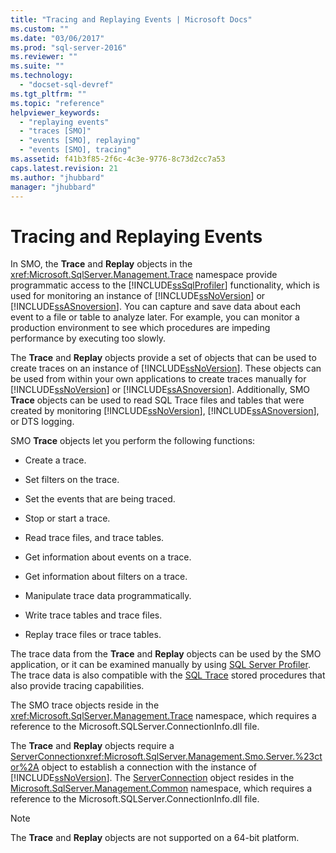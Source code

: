 ```yaml
---
title: "Tracing and Replaying Events | Microsoft Docs"
ms.custom: ""
ms.date: "03/06/2017"
ms.prod: "sql-server-2016"
ms.reviewer: ""
ms.suite: ""
ms.technology: 
  - "docset-sql-devref"
ms.tgt_pltfrm: ""
ms.topic: "reference"
helpviewer_keywords: 
  - "replaying events"
  - "traces [SMO]"
  - "events [SMO], replaying"
  - "events [SMO], tracing"
ms.assetid: f41b3f85-2f6c-4c3e-9776-8c73d2cc7a53
caps.latest.revision: 21
ms.author: "jhubbard"
manager: "jhubbard"
---
```

# Tracing and Replaying Events
  In SMO, the **Trace** and **Replay** objects in the <xref:Microsoft.SqlServer.Management.Trace> namespace provide programmatic access to the [!INCLUDE[ssSqlProfiler](../../../a9retired/includes/sssqlprofiler-md.md)] functionality, which is used for monitoring an instance of [!INCLUDE[ssNoVersion](../../../a9notintoc/includes/ssnoversion-md.md)] or [!INCLUDE[ssASnoversion](../../../a9notintoc/includes/ssasnoversion-md.md)]. You can capture and save data about each event to a file or table to analyze later. For example, you can monitor a production environment to see which procedures are impeding performance by executing too slowly.  
  
 The **Trace** and **Replay** objects provide a set of objects that can be used to create traces on an instance of [!INCLUDE[ssNoVersion](../../../a9notintoc/includes/ssnoversion-md.md)]. These objects can be used from within your own applications to create traces manually for [!INCLUDE[ssNoVersion](../../../a9notintoc/includes/ssnoversion-md.md)] or [!INCLUDE[ssASnoversion](../../../a9notintoc/includes/ssasnoversion-md.md)]. Additionally, SMO **Trace** objects can be used to read SQL Trace files and tables that were created by monitoring [!INCLUDE[ssNoVersion](../../../a9notintoc/includes/ssnoversion-md.md)], [!INCLUDE[ssASnoversion](../../../a9notintoc/includes/ssasnoversion-md.md)], or DTS logging.  
  
 SMO **Trace** objects let you perform the following functions:  
  
-   Create a trace.  
  
-   Set filters on the trace.  
  
-   Set the events that are being traced.  
  
-   Stop or start a trace.  
  
-   Read trace files, and trace tables.  
  
-   Get information about events on a trace.  
  
-   Get information about filters on a trace.  
  
-   Manipulate trace data programmatically.  
  
-   Write trace tables and trace files.  
  
-   Replay trace files or trace tables.  
  
 The trace data from the **Trace** and **Replay** objects can be used by the SMO application, or it can be examined manually by using [SQL Server Profiler](../../../tools/sql-server-profiler/sql-server-profiler.md). The trace data is also compatible with the [SQL Trace](../../../relational-databases/sql-trace/sql-trace.md) stored procedures that also provide tracing capabilities.  
  
 The SMO trace objects reside in the <xref:Microsoft.SqlServer.Management.Trace> namespace, which requires a reference to the Microsoft.SQLServer.ConnectionInfo.dll file.  
  
 The **Trace** and **Replay** objects require a [ServerConnection](https://msdn.microsoft.com/en-us/library/microsoft.sqlserver.management.common.serverconnection.aspx)<xref:Microsoft.SqlServer.Management.Smo.Server.%23ctor%2A> object to establish a connection with the instance of [!INCLUDE[ssNoVersion](../../../a9notintoc/includes/ssnoversion-md.md)]. The [ServerConnection](https://msdn.microsoft.com/en-us/library/microsoft.sqlserver.management.common.serverconnection.aspx) object resides in the [Microsoft.SqlServer.Management.Common](https://msdn.microsoft.com/en-us/library/microsoft.sqlserver.management.common) namespace, which requires a reference to the Microsoft.SQLServer.ConnectionInfo.dll file.  
  
> [!NOTE]  
>  The **Trace** and **Replay** objects are not supported on a 64-bit platform.  
  
  